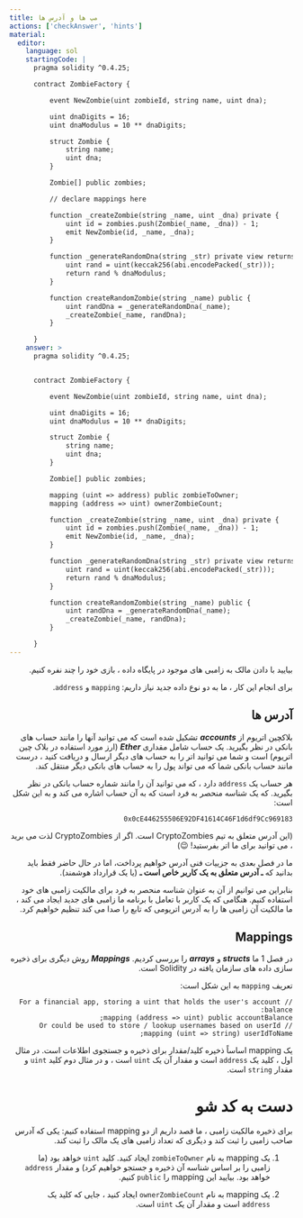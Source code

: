 ```yaml
---
title: مپ ها و آدرس ها
actions: ['checkAnswer', 'hints']
material:
  editor:
    language: sol
    startingCode: |
      pragma solidity ^0.4.25;

      contract ZombieFactory {

          event NewZombie(uint zombieId, string name, uint dna);

          uint dnaDigits = 16;
          uint dnaModulus = 10 ** dnaDigits;

          struct Zombie {
              string name;
              uint dna;
          }

          Zombie[] public zombies;

          // declare mappings here

          function _createZombie(string _name, uint _dna) private {
              uint id = zombies.push(Zombie(_name, _dna)) - 1;
              emit NewZombie(id, _name, _dna);
          } 

          function _generateRandomDna(string _str) private view returns (uint) {
              uint rand = uint(keccak256(abi.encodePacked(_str)));
              return rand % dnaModulus;
          }

          function createRandomZombie(string _name) public {
              uint randDna = _generateRandomDna(_name);
              _createZombie(_name, randDna);
          }

      }
    answer: >
      pragma solidity ^0.4.25;


      contract ZombieFactory {

          event NewZombie(uint zombieId, string name, uint dna);

          uint dnaDigits = 16;
          uint dnaModulus = 10 ** dnaDigits;

          struct Zombie {
              string name;
              uint dna;
          }

          Zombie[] public zombies;

          mapping (uint => address) public zombieToOwner;
          mapping (address => uint) ownerZombieCount;

          function _createZombie(string _name, uint _dna) private {
              uint id = zombies.push(Zombie(_name, _dna)) - 1;
              emit NewZombie(id, _name, _dna);
          } 

          function _generateRandomDna(string _str) private view returns (uint) {
              uint rand = uint(keccak256(abi.encodePacked(_str)));
              return rand % dnaModulus;
          }

          function createRandomZombie(string _name) public {
              uint randDna = _generateRandomDna(_name);
              _createZombie(_name, randDna);
          }

      }
---
```

<div dir="rtl">
بیایید با دادن مالک به زامبی های موجود در پایگاه داده ، بازی خود را چند نفره کنیم.

برای انجام این کار ، ما به دو نوع داده جدید نیاز داریم: `mapping` و `address`.

## آدرس ها

بلاکچین اتریوم از ***accounts*** تشکیل شده است که می توانید آنها را مانند حساب های بانکی در نظر بگیرید. یک حساب شامل مقداری ***Ether*** (ارز مورد استفاده در بلاک چین اتریوم) است و شما می توانید اتر را به حساب های دیگر ارسال و دریافت کنید ، درست مانند حساب بانکی شما که می تواند پول را به حساب های بانکی دیگر منتقل کند.

هر حساب یک `address` دارد ، که می توانید آن را مانند شماره حساب بانکی در نظر بگیرید. که یک شناسه منحصر به فرد است که به آن حساب اشاره می کند و به این شکل است:

`0x0cE446255506E92DF41614C46F1d6df9Cc969183`

(این آدرس متعلق به تیم CryptoZombies است. اگر از CryptoZombies لذت می برید ، می توانید برای ما اتر بفرستید! 😉)

ما در فصل بعدی به جزییات فنی آدرس خواهیم پرداخت، اما در حال حاضر فقط باید بدانید که **ـ آدرس متعلق به یک کاربر خاص است ـ** (یا یک قرارداد هوشمند).

بنابراین می توانیم از آن به عنوان شناسه منحصر به فرد برای مالکیت زامبی های خود استفاده کنیم. هنگامی که یک کاربر با تعامل با برنامه ما زامبی های جدید ایجاد می کند ، ما مالکیت آن زامبی ها را به آدرس اتریومی که تابع را صدا می کند تنظیم خواهیم کرد.

## Mappings

در فصل 1 ما ***structs*** و ***arrays*** را بررسی کردیم. ***Mappings*** روش دیگری برای ذخیره سازی داده های سازمان یافته در Solidity است.

تعریف `mapping` به این شکل است:

```
// For a financial app, storing a uint that holds the user's account balance:
mapping (address => uint) public accountBalance;
// Or could be used to store / lookup usernames based on userId
mapping (uint => string) userIdToName;
```

یک mapping اساساً ذخیره کلید/مقدار برای ذخیره و جستجوی اطلاعات است. در مثال اول ، کلید یک `address` است و مقدار آن یک `uint` است ، و در مثال دوم کلید `uint` و مقدار `string` است.

# دست به کد شو

برای ذخیره مالکیت زامبی ، ما قصد داریم از دو mapping استفاده کنیم: یکی که آدرس صاحب زامبی را ثبت کند و دیگری که تعداد زامبی های یک مالک را ثبت کند.

1. یک mapping به نام `zombieToOwner` ایجاد کنید. کلید `uint` خواهد بود (ما زامبی را بر اساس شناسه آن ذخیره و جستجو خواهیم کرد) و مقدار `address` خواهد بود. بیایید این mapping را `public` کنیم.

2. یک mapping به نام `ownerZombieCount` ایجاد کنید ، جایی که کلید یک `address` است و مقدار آن یک `uint` است.
</div>